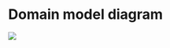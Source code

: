 # Domain model diagram
![](https://www.plantuml.com/plantuml/png/VLD1Rjim4Bph5OIF0MAqFHe56jcE0H_g1d4lFMwaZKA48WsARE6sVbMVq8-LfBQYrh9pCSmPxkpkS7JNER3EjweuGFKA3OeDj58TVnL2L0gwZiuY0a9ifEtStbiDBOg5s3ihTPEOFLP6rnUf-nQa6Y6dGVi1B6f7shj98QcDIyLGktgHghvQ-Wt11cIh7JPe4_I81tJIIQCpmIMNe5_BgZ9-c6d_GpwxvNR5nRVBSYSkBhI_VoZxoY-sHht6jMbb9PM4IlxzevbAwTsBiV8dn97MuCAUyJVf3O9b1JK6YPNnjaEQQgkbaw3YZcoJNFOPsoUqyKpFTtDxAsRlv_CFCpBzZDhDUaCBGNmFlvlF0vDz6PMPm7DYT0gzPjHpbaoPjgCH1Vr9UdpROfIJsaBdh2bEnH3KidBoktGvgWCIh-Ed2Pp3mY8rkVU8ZGpDqhjGJTd6hHPYemmuAeAdUAboLDrNeSNWuGJgTxz0aEd3diSMjOlPiLSxJrkNdMnq6fT_jHBi06nr7PQhFQW0JIKsFl2woL-NLyvRK3dP1sFTSDgP_mLvTYihfA4tnlQlkX3FD7S2T-OSFl5fk0zVZmVC0uHk2dCxj6iuXlRCPKgcFzoAmV8piuacutCuGYxx7JAOGixSvKmsBT_v-3iIsNtEy6V8aub8JZPvymfVWAUsdvk8QtTkcDnaQ_ufNkyp_kpVkCQotJywsPSMou7ZEEMEWpb-IOYYbvjGSCOd4gCCJHcAKv0x5NUeQz-gVm00)
